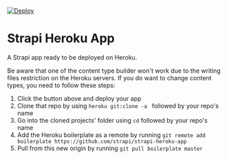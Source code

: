 <a href="https://heroku.com/deploy">
  <img src="https://www.herokucdn.com/deploy/button.svg" alt="Deploy">
</a>

# Strapi Heroku App

A Strapi app ready to be deployed on Heroku.

Be aware that one of the content type builder won't work due to the writing files restriction on the Heroku servers. If you do want to change content types, you need to follow these steps:

1. Click the button above and deploy your app
2. Clone that repo by using `heroku git:clone -a ` followed by your repo's name
3. Go into the cloned projects' folder using `cd` followed by your repo's name
4. Add the Heroku boilerplate as a remote by running `git remote add boilerplate https://github.com/strapi/strapi-heroku-app`
5. Pull from this new origin by running `git pull boilerplate master`
